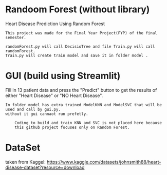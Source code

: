 # Randoom Forest (without library)
 Heart Disease Prediction Using Random Forest

    This project was made for the Final Year Project(FYP) of the final semester.

    randomForest.py will call DecisioTree and file Train.py will call randomForest.
    Train.py will create train model and save it in folder model .

# GUI (build using Streamlit)
Fill in 13 patient data and press the "Predict" button to get
the results of either "Heart Disease" or "NO Heart Disease".

    In folder model has extra trained ModelKNN and ModelSVC that will be used and call by gui.py.
    without it gui cannaot run prefetly.

        Coding to build and train KNN and SVC is not placed here because
        this github project focuses only on Random Forest.

# DataSet
taken from Kaggel: https://www.kaggle.com/datasets/johnsmith88/heart-disease-dataset?resource=download